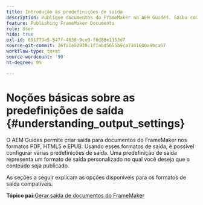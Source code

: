 ```yaml
---
title: Introdução às predefinições de saída
description: Publique documentos do FrameMaker no AEM Guides. Saiba como gerar saída para documentos do FrameMaker nos formatos PDF, HTML5 e EPUB.
feature: Publishing FrameMaker Documents
role: User
hide: true
exl-id: 691773e5-547f-4638-9ce0-f6d08e1153d7
source-git-commit: 26fa1e52920c1f1abd5655b9ca7341600a9bca67
workflow-type: tm+mt
source-wordcount: '90'
ht-degree: 0%

---
```


# Noções básicas sobre as predefinições de saída {#understanding_output_settings}

O AEM Guides permite criar saída para documentos do FrameMaker nos formatos PDF, HTML5 e EPUB. Usando esses formatos de saída, é possível configurar várias predefinições de saída. Uma predefinição de saída representa um formato de saída personalizado no qual você deseja que o conteúdo seja publicado.

As seções a seguir explicam as opções disponíveis para os formatos de saída compatíveis.

**Tópico pai:**&#x200B;[&#x200B; Gerar saída de documentos do FrameMaker](fm-output-generatation.md)
